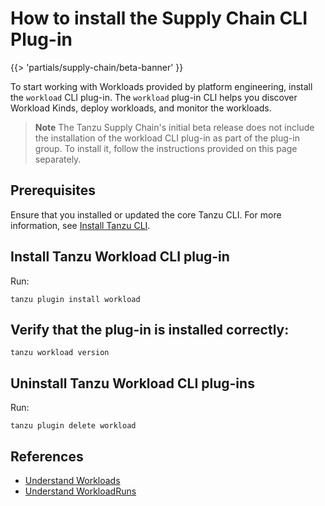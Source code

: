 # How to install the Supply Chain CLI Plug-in

{{> 'partials/supply-chain/beta-banner' }} 

To start working with Workloads provided by platform engineering, install the `workload` CLI plug-in.
The `workload` plug-in CLI helps you discover Workload Kinds, deploy workloads, and monitor the workloads.

>**Note** The Tanzu Supply Chain's initial beta release does not include the installation of the workload CLI plug-in as part of the plug-in group. To install it, follow the instructions provided on this page separately.

## Prerequisites

Ensure that you installed or updated the core Tanzu CLI. For more information, see [Install Tanzu CLI](../../../install-tanzu-cli.hbs.md#install-cli).

## Install Tanzu Workload CLI plug-in

Run:

```console
tanzu plugin install workload
```

## Verify that the plug-in is installed correctly:

```console
tanzu workload version
```

## Uninstall Tanzu Workload CLI plug-ins

Run:

```console
tanzu plugin delete workload
```

## References

* [Understand Workloads](../explanation/workloads.hbs.md)
* [Understand WorkloadRuns](../explanation/workloads.hbs.md)
